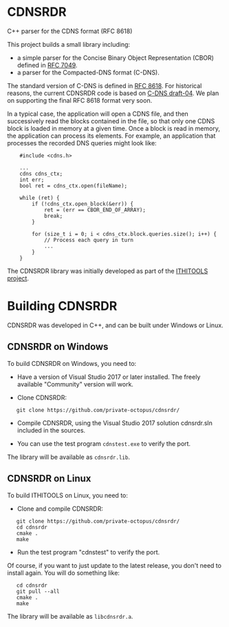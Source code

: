 # CDNSRDR
C++ parser for the CDNS format (RFC 8618)

This project builds a small library including:

* a simple parser for the Concise Binary Object Representation (CBOR) defined in [RFC 7049](https://tools.ietf.org/html/rfc7049).
* a parser for the Compacted-DNS format (C-DNS).

The standard version of C-DNS is defined in [RFC 8618](https://tools.ietf.org/html/rfc8618). 
For historical reasons, the current
CDNSRDR code is based on [C-DNS draft-04](https://datatracker.ietf.org/doc/draft-ietf-dnsop-dns-capture-format/04/).
We plan on supporting the final RFC 8618 format very soon.

In a typical case, the application will open a CDNS file, and then successively read the blocks contained in the file,
so that only one CDNS block is loaded in memory at a given time. Once a block is read in memory, the application
can process its elements. For example, an application that processes the recorded DNS queries might look like:
~~~
    #include <cdns.h>

    ...
    cdns cdns_ctx;
    int err;
    bool ret = cdns_ctx.open(fileName);

    while (ret) {
        if (!cdns_ctx.open_block(&err)) {
            ret = (err == CBOR_END_OF_ARRAY);
            break;
        }

        for (size_t i = 0; i < cdns_ctx.block.queries.size(); i++) {
            // Process each query in turn
            ...
        }
    }
~~~

The CDNSRDR library was initially developed as part of the [ITHITOOLS project](https://github.com/private-octopus/ithitools/).

# Building CDNSRDR

CDNSRDR was developed in C++, and can be built under Windows or Linux.

## CDNSRDR on Windows

To build CDNSRDR on Windows, you need to:

 * Have a version of Visual Studio 2017 or later installed. The freely available
   "Community" version will work.

 * Clone CDNSRDR:
~~~
   git clone https://github.com/private-octopus/cdnsrdr/
~~~
 * Compile CDNSRDR, using the Visual Studio 2017 solution 
   cdnsrdr.sln included in the sources.

 * You can use the test program `cdnstest.exe` to 
   verify the port.

The library will be available as `cdnsrdr.lib`.

## CDNSRDR on Linux

To build ITHITOOLS on Linux, you need to:

 * Clone and compile CDNSRDR:
~~~
   git clone https://github.com/private-octopus/cdnsrdr/
   cd cdnsrdr
   cmake .
   make
~~~
 * Run the test program "cdnstest" to verify the port.

Of course, if you want to just update to the latest release, you don't need to install
again. You will do something like:
~~~
   cd cdnsrdr
   git pull --all
   cmake .
   make
~~~

The library will be available as `libcdnsrdr.a`.